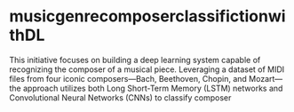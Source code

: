 # musicgenrecomposerclassifictionwithDL
This initiative focuses on building a deep learning system capable of recognizing the composer of a musical piece. Leveraging a dataset of MIDI files from four iconic composers—Bach, Beethoven, Chopin, and Mozart—the approach utilizes both Long Short-Term Memory (LSTM) networks and Convolutional Neural Networks (CNNs) to classify composer 

